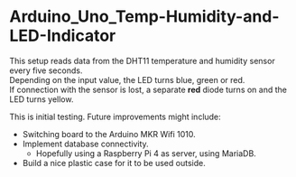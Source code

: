 # Arduino_Uno_Temp-Humidity-and-LED-Indicator

This setup reads data from the DHT11 temperature and humidity sensor every five seconds. <br>
Depending on the input value, the LED turns blue, green or red. <br>
If connection with the sensor is lost, a separate <strong>red</strong> diode turns on and the LED turns yellow.

This is initial testing. Future improvements might include:
- Switching board to the Arduino MKR Wifi 1010.
- Implement database connectivity.
  - Hopefully using a Raspberry Pi 4 as server, using MariaDB.
- Build a nice plastic case for it to be used outside.
